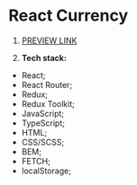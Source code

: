 # React Currency
1. [PREVIEW LINK](https://dmytro-lebedchenko.github.io/react_currency/#/)

2. <b>Tech stack:</b> <br>
  - React;
  - React Router;
  - Redux;
  - Redux Toolkit;
  - JavaScript;
  - TypeScript;
  - HTML;
  - CSS/SCSS;
  - BEM;
  - FETCH;
  - localStorage;
